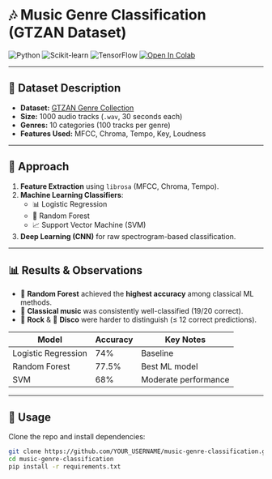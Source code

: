 # 🎶 Music Genre Classification (GTZAN Dataset)

![Python](https://img.shields.io/badge/Python-3.9-blue.svg)
![Scikit-learn](https://img.shields.io/badge/Scikit--learn-Modeling-orange.svg)
![TensorFlow](https://img.shields.io/badge/TensorFlow-CNN-green.svg)
[![Open In Colab](https://colab.research.google.com/assets/colab-badge.svg)](YOUR_COLAB_NOTEBOOK_LINK)

---

## 📂 Dataset Description
- **Dataset:** [GTZAN Genre Collection](https://www.kaggle.com/datasets/carlthome/gtzan-genre-collection)  
- **Size:** 1000 audio tracks (`.wav`, 30 seconds each)  
- **Genres:** 10 categories (100 tracks per genre)  
- **Features Used:** MFCC, Chroma, Tempo, Key, Loudness  

---

## 🔧 Approach
1. **Feature Extraction** using `librosa` (MFCC, Chroma, Tempo).  
2. **Machine Learning Classifiers**:  
   - 📊 Logistic Regression  
   - 🌲 Random Forest  
   - 📈 Support Vector Machine (SVM)  
3. **Deep Learning (CNN)** for raw spectrogram-based classification.  

---

## 📊 Results & Observations
- 🌲 **Random Forest** achieved the **highest accuracy** among classical ML methods.  
- 🎼 **Classical music** was consistently well-classified (19/20 correct).  
- 🎸 **Rock** & 💃 **Disco** were harder to distinguish (≤ 12 correct predictions).  

| Model                | Accuracy | Key Notes |
|-----------------------|----------|-----------|
| Logistic Regression   | 74%      | Baseline |
| Random Forest         | 77.5%      | Best ML model |
| SVM                   | 68%      | Moderate performance |

---

## 🚀 Usage
Clone the repo and install dependencies:
```bash
git clone https://github.com/YOUR_USERNAME/music-genre-classification.git
cd music-genre-classification
pip install -r requirements.txt
